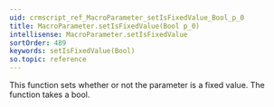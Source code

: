 ```yaml
---
uid: crmscript_ref_MacroParameter_setIsFixedValue_Bool_p_0
title: MacroParameter.setIsFixedValue(Bool p_0)
intellisense: MacroParameter.setIsFixedValue
sortOrder: 489
keywords: setIsFixedValue(Bool)
so.topic: reference
---
```



This function sets whether or not the parameter is a fixed value. The function takes a bool.


